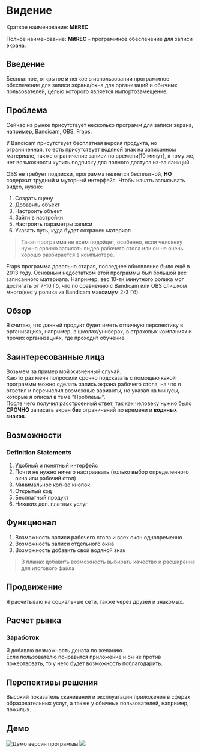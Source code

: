 # Видение
Краткое наименование: **MitREC**

Полное наименование: **MitREC** - программное обеспечение для записи экрана.

## Введение
Бесплатное, открытое и легкое в использовании программное обеспечение для записи экрана/окна для организаций и обычных пользователей, целью которого является импортозамещение.

## Проблема
Сейчас на рынке присутствует несколько программ для записи экрана, например, Bandicam, OBS, Fraps.

У Bandicam присутствует бесплатная версия продукта, но ограниченная, то есть присутствует водяной знак на записанном материале, также ограничение записи по времени(10 минут), к тому же, нет возможности купить подписку для полного доступа из-за санкций.

OBS не требует подписки, программа является бесплатной, **НО** содержит трудный и муторный интерфейс. Чтобы начать записывать видео, нужно:
1. Создать сцену
2. Добавить объект
3. Настроить объект
4. Зайти в настройки
5. Настроить параметры записи
6. Указать путь, куда будет сохранен материал
>Такая программа не всем подойдет, особенно, если человеку нужно срочно записать видео рабочего стола или он не очень хорошо разбирается в компьютере.

Fraps программа довольно старая, последнее обновление было ещё в 2013 году. Основным недостатком этой программы был большой вес записанного материала. Например, вес 10-ти минутного ролика мог достигать от 7-10 Гб, что по сравнению с Bandicam или OBS слишком много(вес у ролика из Bandicam максимум 2-3 Гб).

## Обзор
Я считаю, что данный продукт будет иметь отличную перспективу в организациях, например, в школах/универах, в страховых компаниях и прочих организациях, где проходит обучение.

## Заинтересованные лица
Возьмем за пример мой жизненный случай.<br> Как-то раз меня попросили срочно подсказать с помощью какой программы можно сделать запись экрана рабочего стола, на что я ответил и перечислил возможные варианты, но указал на минусы, которые я описал в теме "Проблемы".<br> После чего получил расстроенный ответ, так как человеку нужно было **СРОЧНО** записать экран **без** ограничений по времени и <b>водяных знаков</b>.

## Возможности
### Definition Statements
1. Удобный и понятный интерфейс
2. Почти не нужно ничего настраивать (только выбор определенного окна или рабочий стол)
3. Минимальное кол-во кнопок
4. Открытый код
5. Бесплатный продукт
6. Никаких доп. платных услуг

## Функционал
1. Возможность записи рабочего стола и всех окон одновременно
2. Возможность записи отдельного окна
3. Возможность добавить свой водяной знак
>В планах добавить возможность выбирать качество и расширение для итогового файла

## Продвижение
Я расчитываю на социальные сети, также через друзей и знакомых.

## Расчет рынка
### Заработок
Я добавлю возможность доната по желанию.<br> Если пользователю понравится приложение и он не против пожертвовать, то у него будет возможность поблагодарить.

## Перспективы решения
Высокий показатель скачиваний и эксплуатации приложения в сферах образовательных услуг, а также у обычных пользователей, например, пожилых.

## Демо
<image src="[https://picsum.photos/800/600](https://imgur.com/nEXTbfY)https://imgur.com/nEXTbfY" alt="Демо версия программы">
<kbd>
  <img src="https://imgur.com/nEXTbfY"/>
</kbd>

